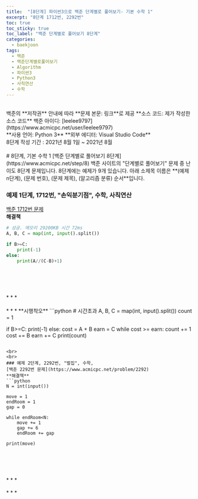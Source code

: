 ```yaml
---
title:  "[8단계] 파이썬3으로 백준 단계별로 풀어보기- 기본 수학 1"
excerpt: "8단계 1712번, 2292번"
toc: true
toc_sticky: true
toc_label: "백준 단계별로 풀어보기 8단계"
categories:
  - baekjoon
tags:
  - 백준
  - 백준단계별로풀어보기
  - Algorithm
  - 파이썬3
  - Python3
  - 사칙연산
  - 수학
---
```

<br>
백준의 **저작권** 안내에 따라   
**문제 본문: 링크**로 제공   
**소스 코드: 제가 작성한 소스 코드**   
백준 아이디: [leelee9797](https://www.acmicpc.net/user/leelee9797)  
<br>
**사용 언어: Python 3**  
**외부 에디터: Visual Studio Code**  
<br>
8단계 작성 기간 : 2021년 8월 1일 ~ 2021년 8월 
<br>
<br>
# 8단계, 기본 수학 1
[백준 단계별로 풀어보기 8단계](https://www.acmicpc.net/step/8)  
백준 사이트의 "단계별로 풀어보기" 문제 중 난이도 8단계 문제입니다.  
8단계에는 예제가 9개 있습니다.  
아래 소제목 이름은  
**(예제 n단계), (문제 번호), (문제 제목), (알고리즘 분류) 순서**입니다.  
<br>


### 예제 1단계, 1712번, "손익분기점", 수학, 사칙연산  
[백준 1712번 문제](https://www.acmicpc.net/problem/1712)  
**해결책**  
```python
# 성공. 메모리 29200KB 시간 72ms 
A, B, C = map(int, input().split())

if B>=C:
    print(-1)
else:
    print(A//(C-B)+1)
```
<br> 
<br>


<br> 
<br> 
* * *

<br> 
<br> 
* * *
**시행착오**  
```python
# 시간초과
A, B, C = map(int, input().split())
count = 1

if B>=C:
    print(-1)
else:
    cost = A + B
    earn = C
    while cost >= earn:
        count += 1
        cost += B
        earn += C
    print(count)
```

<br>
<br> 
### 예제 2단계, 2292번, "벌집", 수학,  
[백준 2292번 문제](https://www.acmicpc.net/problem/2292)  
**해결책**  
```python
N = int(input())

move = 1
endRoom = 1
gap = 0

while endRoom<N:
    move += 1
    gap += 6
    endRoom += gap

print(move)
```
<br> 
<br> 


<br> 
<br> 
* * *

<br> 
<br> 
* * *

<br>
<br>
